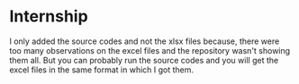 # Internship
I only added the source codes and not the xlsx files because, there were too many observations on the excel files and the repository wasn't showing them all.
But you can probably run the source codes and you will get the excel files in the same format in which I got them.

